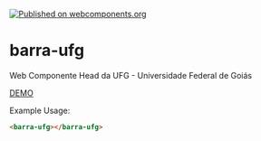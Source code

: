 [![Published on webcomponents.org](https://img.shields.io/badge/webcomponents.org-published-blue.svg)](https://www.webcomponents.org/element/joserochadocarmo/barra-ufg)

# barra-ufg

Web Componente Head da UFG - Universidade Federal de Goiás

[DEMO](https://joserochadocarmo.github.io/barra-ufg)

Example Usage:

<!--
```
<custom-element-demo>
  <template>
    <script src="../webcomponentsjs/webcomponents-lite.js"></script>
    <link rel="import" href="base.html">
    <next-code-block></next-code-block>
  </template>
</custom-element-demo>
```
-->
```html
<barra-ufg></barra-ufg>